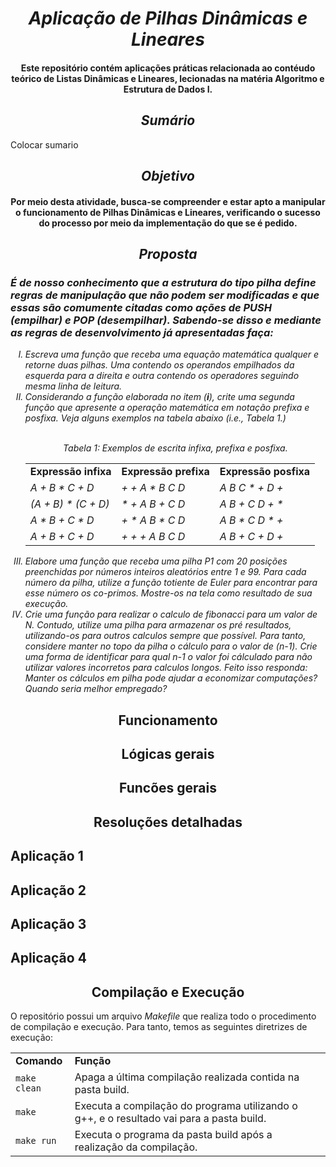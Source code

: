 <h1 align = "center">
  <strong><em>Aplicação de Pilhas Dinâmicas e Lineares</em></strong>
</h1>

<h4 align = "center">
  Este repositório contém aplicações práticas relacionada ao contéudo teórico de Listas Dinâmicas e Lineares, lecionadas na matéria Algoritmo e Estrutura 
  de Dados I.
</h4>

<h2 align="center">
  <strong><em>Sumário</em></strong>
</h2>

<p>
  Colocar sumario
</p>

<h2 align="center"><em> Objetivo </em></h2>

<h4 align="center">
  Por meio desta atividade, busca-se compreender e estar apto a manipular o funcionamento de Pilhas Dinâmicas e Lineares, verificando o sucesso do processo por meio da implementação do que se é pedido.
</h4>

<h2 align="center"> <strong><em>Proposta</em></strong> </h2>

<i>
  <h3>
    É de nosso conhecimento que a estrutura do tipo pilha define regras de manipulação que não podem ser modificadas e que essas são comumente citadas como ações de PUSH (empilhar) e POP (desempilhar). Sabendo-se disso e mediante as regras de desenvolvimento já apresentadas faça:
  </h3>

  <ol type="I">
    <li>
      Escreva uma função que receba uma equação matemática qualquer e retorne duas pilhas. Uma contendo os operandos empilhados da esquerda para a direita e outra contendo os operadores seguindo mesma linha de leitura.
    </li>
    <li>
      Considerando a função elaborada no item (<strong>i</strong>), crite uma segunda função que apresente a operação matemática em notação prefixa e posfixa. Veja alguns exemplos na tabela abaixo (i.e., Tabela 1.)
    </li>
    
   <br> 
    
<p align="center">
Tabela 1: Exemplos de escrita infixa, prefixa e posfixa.

<table align="center">
  <tr>
    <td><strong>Expressão infixa</strong></td>
    <td><strong>Expressão prefixa</strong></td>
    <td><strong>Expressão posfixa</strong></td>
  </tr>
  <tr>
    <td><i>A + B * C + D</i></td>
    <td><i>+ + A * B C D</i></td>
    <td><i>A B C * + D +</i></td>
  </tr>
  <tr>
    <td><i>(A + B) * (C + D)</i></td>
    <td><i>* + A B + C D</i></td>
    <td><i>A B + C D + *</i></td>
  </tr>
  <tr>
    <td><i>A * B + C * D</i></td>
    <td><i>+ * A B * C D</i></td>
    <td><i>A B * C D * +</i></td>
  </tr>
  <tr>
    <td><i>A + B + C + D</i></td>
    <td><i>+ + + A B C D</i></td>
    <td><i>A B + C + D +</i></td>
  </tr>  
</table>
</p>

  <li>
    Elabore uma função que receba uma pilha P1 com 20 posições preenchidas por números inteiros aleatórios entre 1 e 99. Para cada número da pilha, utilize a função totiente de Euler para encontrar para esse número os co-primos. Mostre-os na tela como resultado de sua execução.
  </li>
  
  <li>
    Crie uma função para realizar o calculo de fibonacci para um valor de N. Contudo, utilize uma pilha para armazenar os pré resultados, utilizando-os para outros calculos sempre que possível. Para tanto, considere manter no topo da pilha o cálculo para o valor de (n-1). Crie uma forma de identificar para qual n-1 o valor foi cálculado para não utilizar valores incorretos para calculos longos. Feito isso responda: Manter os cálculos em pilha pode ajudar a economizar computações? Quando seria melhor empregado?

  </li>
  </ol>
</i>

<h2 align="center">Funcionamento</h2>

<p>

</p>

<h2 align="center">Lógicas gerais</h2>

<p>

</p>

<h2 align="center">Funcões gerais</h2>

<p>

</p>

<h2 align="center">Resoluções detalhadas</h2>

<h2>Aplicação 1</h2>
<h2>Aplicação 2</h2>
<h2>Aplicação 3</h2>
<h2>Aplicação 4</h2>

<h2 align="center">Compilação e Execução</h2>

O repositório possui um arquivo <i>Makefile</i> que realiza todo o procedimento de compilação e execução. Para tanto, temos as seguintes diretrizes de execução:

<table align="center">
  <tr>
    <td><strong>Comando</strong></td>
    <td><strong>Função</strong></td>
  </tr>
  <tr>
    <td><code>make clean</code></td>
    <td>Apaga a última compilação realizada contida na pasta build.</td>
  </tr>
  <tr>
    <td><code>make</code></td>
    <td>Executa a compilação do programa utilizando o g++, e o resultado vai para a pasta build.</td>
  </tr>
  <tr>
    <td><code>make run</code></td>
    <td>Executa o programa da pasta build após a realização da compilação.</td>
  </tr>
</table>
    
